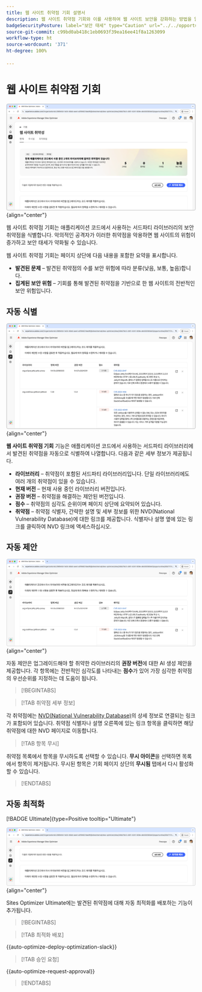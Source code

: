 ```yaml
---
title: 웹 사이트 취약점 기회 설명서
description: 웹 사이트 취약점 기회와 이를 사용하여 웹 사이트 보안을 강화하는 방법을 알아봅니다.
badgeSecurityPosture: label="보안 태세" type="Caution" url="../../opportunity-types/security-posture.md" tooltip="보안 태세"
source-git-commit: c99bd0ab418c1eb0693f39ea16ee41f8a1263099
workflow-type: ht
source-wordcount: '371'
ht-degree: 100%

---
```



# 웹 사이트 취약점 기회

![웹 사이트 취약점 기회](./assets/website-vulnerabilities/hero.png){align="center"}

웹 사이트 취약점 기회는 애플리케이션 코드에서 사용하는 서드파티 라이브러리의 보안 취약점을 식별합니다. 악의적인 공격자가 이러한 취약점을 악용하면 웹 사이트의 위험이 증가하고 보안 태세가 약화될 수 있습니다.

웹 사이트 취약점 기회는 페이지 상단에 다음 내용을 포함한 요약을 표시합니다.

* **발견된 문제** – 발견된 취약점의 수를 보안 위험에 따라 분류(낮음, 보통, 높음)합니다.
* **집계된 보안 위험** – 기회를 통해 발견된 취약점을 기반으로 한 웹 사이트의 전반적인 보안 위험입니다.

## 자동 식별

![웹 사이트 취약점 자동 식별](./assets/website-vulnerabilities/auto-identify.png){align="center"}

**웹 사이트 취약점 기회** 기능은 애플리케이션 코드에서 사용하는 서드파티 라이브러리에서 발견된 취약점을 자동으로 식별하여 나열합니다. 다음과 같은 세부 정보가 제공됩니다.

* **라이브러리** – 취약점이 포함된 서드파티 라이브러리입니다. 단일 라이브러리에도 여러 개의 취약점이 있을 수 있습니다.
* **현재 버전** – 현재 사용 중인 라이브러리 버전입니다.
* **권장 버전** – 취약점을 해결하는 제안된 버전입니다.
* **점수** – 취약점의 심각도 순위이며 페이지 상단에 요약되어 있습니다.
* **취약점** – 취약점 식별자, 간략한 설명 및 세부 정보를 위한 NVD(National Vulnerability Database)에 대한 링크를 제공합니다. 식별자나 설명 옆에 있는 링크를 클릭하여 NVD 링크에 액세스하십시오.

## 자동 제안

![웹 사이트 취약점 자동 제안](./assets/website-vulnerabilities/auto-suggest.png){align="center"}

자동 제안은 업그레이드해야 할 취약한 라이브러리의 **권장 버전**&#x200B;에 대한 AI 생성 제안을 제공합니다. 각 항목에는 전반적인 심각도를 나타내는 **점수**&#x200B;가 있어 가장 심각한 취약점의 우선순위를 지정하는 데 도움이 됩니다.

>[!BEGINTABS]

>[!TAB 취약점 세부 정보]

각 취약점에는 [NVD(National Vulnerability Database)](https://nvd.nist.gov/)의 상세 정보로 연결되는 링크가 포함되어 있습니다. 취약점 식별자나 설명 오른쪽에 있는 링크 항목을 클릭하면 해당 취약점에 대한 NVD 페이지로 이동합니다.

>[!TAB 항목 무시]

취약점 목록에서 항목을 무시하도록 선택할 수 있습니다. **무시 아이콘**&#x200B;을 선택하면 목록에서 항목이 제거됩니다. 무시된 항목은 기회 페이지 상단의 **무시됨** 탭에서 다시 활성화할 수 있습니다.<!---right now it does not seem to be implemented, but the page description mentions this functionality-->

>[!ENDTABS]


## 자동 최적화

[!BADGE Ultimate]{type=Positive tooltip="Ultimate"}

![웹 사이트 취약점 자동 최적화](./assets/website-vulnerabilities/auto-optimize.png){align="center"}

Sites Optimizer Ultimate에는 발견된 취약점에 대해 자동 최적화를 배포하는 기능이 추가됩니다.

>[!BEGINTABS]

>[!TAB 최적화 배포]

{{auto-optimize-deploy-optimization-slack}}

>[!TAB 승인 요청]

{{auto-optimize-request-approval}}

>[!ENDTABS]